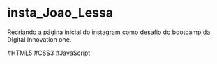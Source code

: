 # insta_Joao_Lessa

Recriando a página inicial do instagram como desafio do bootcamp da Digital Innovation one.

#HTML5
#CSS3
#JavaScript
